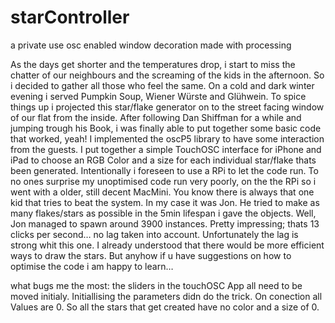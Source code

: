 # starController
a private use osc enabled window decoration made with processing

As the days get shorter and the temperatures drop, i start to miss the chatter of our neighbours and the screaming of the kids in the afternoon. 
So i decided to gather all those who feel the same. On a cold and dark winter evening i served Pumpkin Soup, Wiener Würste and Glühwein.
To spice things up i projected this star/flake generator on to the street facing window of our flat from the inside.
After following Dan Shiffman for a while and jumping trough his Book, i was finally able to put together some basic code that worked, yeah! 
I implemented the oscP5 library to have some interaction from the guests. I put together a simple TouchOSC interface for iPhone and iPad to choose an RGB Color and a size for each individual star/flake thats been generated.
Intentionally i foreseen to use a RPi to let the code run. To no ones surprise my unoptimised code run very poorly, on the the RPi so i went with a older, still decent MacMini.
You know there is always that one kid that tries to beat the system. In my case it was Jon. He tried to make as many flakes/stars as possible in the 5min lifespan i gave the objects. Well, Jon managed to spawn around 3900 instances. Pretty impressing; thats 13 clicks per second… no lag taken into account. Unfortunately the lag is strong whit this one. 
I already understood that there would be more efficient ways to draw the stars. But anyhow if u have suggestions on how to optimise the code i am happy to learn…

what bugs me the most: the sliders in the touchOSC App all need to be moved initialy. Initiallising the parameters didn do the trick. On conection all Values are 0. So all the stars that get created have no color and a size of 0. 
